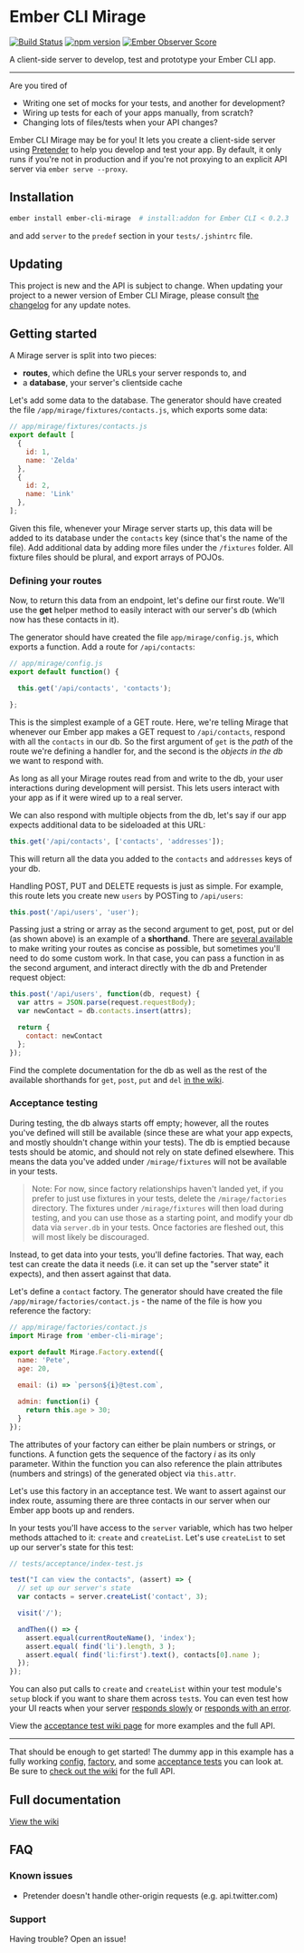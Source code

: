 # Ember CLI Mirage

[![Build Status](https://travis-ci.org/samselikoff/ember-cli-mirage.svg?branch=master)](https://travis-ci.org/samselikoff/ember-cli-mirage)
[![npm version](https://badge.fury.io/js/ember-cli-mirage.svg)](http://badge.fury.io/js/ember-cli-mirage)
[![Ember Observer Score](http://emberobserver.com/badges/ember-cli-mirage.svg)](http://emberobserver.com/addons/ember-cli-mirage)

A client-side server to develop, test and prototype your Ember CLI app.

----

Are you tired of

- Writing one set of mocks for your tests, and another for development?
- Wiring up tests for each of your apps manually, from scratch?
- Changing lots of files/tests when your API changes?

Ember CLI Mirage may be for you! It lets you create a client-side server using [Pretender](https://github.com/trek/pretender) to help you develop and test your app. By default, it only runs if you're not in production and if you're not proxying to an explicit API server via `ember serve --proxy`.

## Installation

```sh
ember install ember-cli-mirage  # install:addon for Ember CLI < 0.2.3
```

and add `server` to the `predef` section in your `tests/.jshintrc` file.

## Updating

This project is new and the API is subject to change. When updating your project to a newer version of Ember CLI Mirage, please consult [the changelog](/CHANGELOG.md) for any update notes.

## Getting started

A Mirage server is split into two pieces:

 - **routes**, which define the URLs your server responds to, and
 - a **database**, your server's clientside cache

Let's add some data to the database. The generator should have created the file `/app/mirage/fixtures/contacts.js`, which exports some data:

```js
// app/mirage/fixtures/contacts.js
export default [
  {
    id: 1,
    name: 'Zelda'
  },
  {
    id: 2,
    name: 'Link'
  },
];
```

Given this file, whenever your Mirage server starts up, this data will be added to its database under the `contacts` key (since that's the name of the file). Add additional data by adding more files under the `/fixtures` folder. All fixture files should be plural, and export arrays of POJOs.

### Defining your routes

Now, to return this data from an endpoint, let's define our first route. We'll use the **get** helper method to easily interact with our server's db (which now has these contacts in it).

The generator should have created the file `app/mirage/config.js`, which exports a function. Add a route for `/api/contacts`:

```js
// app/mirage/config.js
export default function() {

  this.get('/api/contacts', 'contacts');

};
```

This is the simplest example of a GET route. Here, we're telling Mirage that whenever our Ember app makes a GET request to `/api/contacts`, respond with all the `contacts` in our db. So the first argument of `get` is the *path* of the route we're defining a handler for, and the second is the *objects in the db* we want to respond with.

As long as all your Mirage routes read from and write to the db, your user interactions during development will persist. This lets users interact with your app as if it were wired up to a real server.

We can also respond with multiple objects from the db, let's say if our app expects additional data to be sideloaded at this URL:

```js
this.get('/api/contacts', ['contacts', 'addresses']);
```

This will return all the data you added to the `contacts` and `addresses` keys of your db.

Handling POST, PUT and DELETE requests is just as simple. For example, this route lets you create new `users` by POSTing to `/api/users`:

```js
this.post('/api/users', 'user');
```

Passing just a string or array as the second argument to get, post, put or del
(as shown above) is an example of a **shorthand**. There are [several available](../../wiki/HTTP-Verb-methods)
to make writing your routes as concise as possible, but sometimes you'll need
to do some custom work. In that case, you can pass a function in as the second
argument, and interact directly with the db and Pretender request object:

```js
this.post('/api/users', function(db, request) {
  var attrs = JSON.parse(request.requestBody);
  var newContact = db.contacts.insert(attrs);

  return {
    contact: newContact
  };
});
```

Find the complete documentation for the db as well as the rest of the
available shorthands for `get`, `post`, `put` and `del` [in the wiki](../../wiki).

### Acceptance testing

During testing, the db always starts off empty; however, all the routes you've defined will still be available (since these are what your app expects, and mostly shouldn't change within your tests). The db is emptied because tests should be atomic, and should not rely on state defined elsewhere. This means the data you've added under `/mirage/fixtures` will not be available in your tests.

> Note: For now, since factory relationships haven't landed yet, if you prefer to just use fixtures in your tests, delete the `/mirage/factories` directory. The fixtures under `/mirage/fixtures` will then load during testing, and you can use those as a starting point, and modify your db data via `server.db` in your tests. Once factories are fleshed out, this will most likely be discouraged.

Instead, to get data into your tests, you'll define factories. That way, each test can create the data it needs (i.e. it can set up the "server state" it expects), and then assert against that data.

Let's define a `contact` factory. The generator should have created the file `/app/mirage/factories/contact.js` - the name of the file is how you reference the factory:

```js
// app/mirage/factories/contact.js
import Mirage from 'ember-cli-mirage';

export default Mirage.Factory.extend({
  name: 'Pete',
  age: 20,

  email: (i) => `person${i}@test.com`,

  admin: function(i) {
    return this.age > 30;
  }
});
```

The attributes of your factory can either be plain numbers or strings, or functions. A function gets the sequence of the factory *i* as its only parameter. Within the function you can also reference the plain attributes (numbers and strings) of the generated object via `this.attr`.

Let's use this factory in an acceptance test. We want to assert against our index route, assuming there are three contacts in our server when our Ember app boots up and renders.

In your tests you'll have access to the `server` variable, which has two helper methods attached to it: `create` and `createList`. Let's use `createList` to set up our server's state for this test:

```js
// tests/acceptance/index-test.js

test("I can view the contacts", (assert) => {
  // set up our server's state
  var contacts = server.createList('contact', 3);

  visit('/');

  andThen(() => {
    assert.equal(currentRouteName(), 'index');
    assert.equal( find('li').length, 3 );
    assert.equal( find('li:first').text(), contacts[0].name );
  });
});
```

You can also put calls to `create` and `createList` within your test module's `setup` block if you want to share them across `test`s. You can even test how your UI reacts when your server [responds slowly](https://github.com/samselikoff/ember-cli-mirage/wiki/Acceptance-testing#timing) or [responds with an error](https://github.com/samselikoff/ember-cli-mirage/wiki/Acceptance-testing#verb).

View the [acceptance test wiki page](../../wiki/Acceptance-testing) for more examples and the full API.

-----

That should be enough to get started! The dummy app in this example has a fully working [config](tests/dummy/app/mirage/config.js), [factory](tests/factories/contact.js), and some [acceptance tests](tests/acceptance) you can look at. Be sure to [check out the wiki](../../wiki) for the full API.

## Full documentation

[View the wiki](../../wiki)

## FAQ

### Known issues

- Pretender doesn't handle other-origin requests (e.g. api.twitter.com)

### Support

Having trouble? Open an issue!
